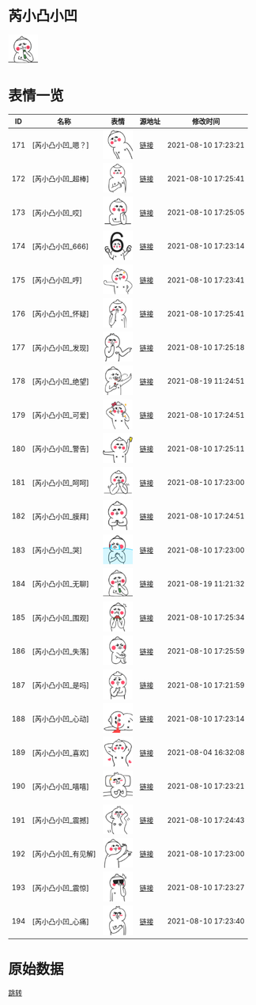 # 芮小凸小凹

<img src="./cover.png" height="60" alt="cover" />

# 表情一览

|ID|名称|表情|源地址|修改时间|
|----|----|----|----|----|
|171|[芮小凸小凹_嗯？]|<img src="./pic/000171_%5B芮小凸小凹_嗯？%5D.png" height="60" alt="嗯？"/>|[链接](http://i0.hdslb.com/bfs/emote/f3c72e045ebd2487a381f50291be15b053767a80.png)|2021-08-10 17:23:21|
|172|[芮小凸小凹_超棒]|<img src="./pic/000172_%5B芮小凸小凹_超棒%5D.png" height="60" alt="超棒"/>|[链接](http://i0.hdslb.com/bfs/emote/987947c1bdac0bc10b684f28baaec78176023b83.png)|2021-08-10 17:25:41|
|173|[芮小凸小凹_哎]|<img src="./pic/000173_%5B芮小凸小凹_哎%5D.png" height="60" alt="哎"/>|[链接](http://i0.hdslb.com/bfs/emote/38bcf3a53b34551e5efa0cd0ee84fc7faa477a49.png)|2021-08-10 17:25:05|
|174|[芮小凸小凹_666]|<img src="./pic/000174_%5B芮小凸小凹_666%5D.png" height="60" alt="666"/>|[链接](http://i0.hdslb.com/bfs/emote/3e505cef421024a650b971c1f2db7f8ef1ad1840.png)|2021-08-10 17:23:14|
|175|[芮小凸小凹_哼]|<img src="./pic/000175_%5B芮小凸小凹_哼%5D.png" height="60" alt="哼"/>|[链接](http://i0.hdslb.com/bfs/emote/92e4a9d422f1604f2b1b3ea3f6057636273db56e.png)|2021-08-10 17:23:41|
|176|[芮小凸小凹_怀疑]|<img src="./pic/000176_%5B芮小凸小凹_怀疑%5D.png" height="60" alt="怀疑"/>|[链接](http://i0.hdslb.com/bfs/emote/587f22aa1cfaa4b2d91928998e023be29d8c3975.png)|2021-08-10 17:25:41|
|177|[芮小凸小凹_发现]|<img src="./pic/000177_%5B芮小凸小凹_发现%5D.png" height="60" alt="发现"/>|[链接](http://i0.hdslb.com/bfs/emote/147b6ba27d5cbb90d155f34c41cb45f1f00b6007.png)|2021-08-10 17:25:18|
|178|[芮小凸小凹_绝望]|<img src="./pic/000178_%5B芮小凸小凹_绝望%5D.png" height="60" alt="绝望"/>|[链接](http://i0.hdslb.com/bfs/emote/22ad072a785604f3bd8c1aae4ea1ceb1e4694cec.png)|2021-08-19 11:24:51|
|179|[芮小凸小凹_可爱]|<img src="./pic/000179_%5B芮小凸小凹_可爱%5D.png" height="60" alt="可爱"/>|[链接](http://i0.hdslb.com/bfs/emote/8bddb47b5877fd79e937aafeb7f4d69f58a8b6e4.png)|2021-08-10 17:24:51|
|180|[芮小凸小凹_警告]|<img src="./pic/000180_%5B芮小凸小凹_警告%5D.png" height="60" alt="警告"/>|[链接](http://i0.hdslb.com/bfs/emote/54607206c814409a99fac65fb3b780c6bbd1e60d.png)|2021-08-10 17:25:11|
|181|[芮小凸小凹_呵呵]|<img src="./pic/000181_%5B芮小凸小凹_呵呵%5D.png" height="60" alt="呵呵"/>|[链接](http://i0.hdslb.com/bfs/emote/811aa3ba5809a8d5936f988f953e5af7fd7c5351.png)|2021-08-10 17:23:00|
|182|[芮小凸小凹_膜拜]|<img src="./pic/000182_%5B芮小凸小凹_膜拜%5D.png" height="60" alt="膜拜"/>|[链接](http://i0.hdslb.com/bfs/emote/038c86c0e616f7ead667c6f7af32e54feac32965.png)|2021-08-10 17:24:51|
|183|[芮小凸小凹_哭]|<img src="./pic/000183_%5B芮小凸小凹_哭%5D.png" height="60" alt="哭"/>|[链接](http://i0.hdslb.com/bfs/emote/000c0dddd08950133740487a57873b389a3af457.png)|2021-08-10 17:23:00|
|184|[芮小凸小凹_无聊]|<img src="./pic/000184_%5B芮小凸小凹_无聊%5D.png" height="60" alt="无聊"/>|[链接](http://i0.hdslb.com/bfs/emote/62527ee5c4e80aad9b42069778c91f905c90d986.png)|2021-08-19 11:21:32|
|185|[芮小凸小凹_围观]|<img src="./pic/000185_%5B芮小凸小凹_围观%5D.png" height="60" alt="围观"/>|[链接](http://i0.hdslb.com/bfs/emote/c9b4fe6161f4a3cc884a5b03e9674c8a58ee228f.png)|2021-08-10 17:25:34|
|186|[芮小凸小凹_失落]|<img src="./pic/000186_%5B芮小凸小凹_失落%5D.png" height="60" alt="失落"/>|[链接](http://i0.hdslb.com/bfs/emote/813f98c0632587286c6e809a49eda15a2edfa447.png)|2021-08-10 17:25:59|
|187|[芮小凸小凹_是吗]|<img src="./pic/000187_%5B芮小凸小凹_是吗%5D.png" height="60" alt="是吗"/>|[链接](http://i0.hdslb.com/bfs/emote/05b7153fb606e526ce8d102febd25889828ce425.png)|2021-08-10 17:21:59|
|188|[芮小凸小凹_心动]|<img src="./pic/000188_%5B芮小凸小凹_心动%5D.png" height="60" alt="心动"/>|[链接](http://i0.hdslb.com/bfs/emote/24afe39fbf8755a28673bdf51bdf8ce72bc62d51.png)|2021-08-10 17:23:14|
|189|[芮小凸小凹_喜欢]|<img src="./pic/000189_%5B芮小凸小凹_喜欢%5D.png" height="60" alt="喜欢"/>|[链接](http://i0.hdslb.com/bfs/emote/b389e30a3c7924ca2b59a5333412b8d92cad07df.png)|2021-08-04 16:32:08|
|190|[芮小凸小凹_嘻嘻]|<img src="./pic/000190_%5B芮小凸小凹_嘻嘻%5D.png" height="60" alt="嘻嘻"/>|[链接](http://i0.hdslb.com/bfs/emote/b7a4a07a7c24f5fa23a99ca6749708fadfedf765.png)|2021-08-10 17:23:21|
|191|[芮小凸小凹_震撼]|<img src="./pic/000191_%5B芮小凸小凹_震撼%5D.png" height="60" alt="震撼"/>|[链接](http://i0.hdslb.com/bfs/emote/79c8b68509a9d316618d61aedaae93097669dae6.png)|2021-08-10 17:24:43|
|192|[芮小凸小凹_有见解]|<img src="./pic/000192_%5B芮小凸小凹_有见解%5D.png" height="60" alt="有见解"/>|[链接](http://i0.hdslb.com/bfs/emote/7f842228b9a2c36851cecab0527fca55a1f01b58.png)|2021-08-10 17:23:00|
|193|[芮小凸小凹_震惊]|<img src="./pic/000193_%5B芮小凸小凹_震惊%5D.png" height="60" alt="震惊"/>|[链接](http://i0.hdslb.com/bfs/emote/be4b48350b817af496bdccba2ab85c77b711cec3.png)|2021-08-10 17:23:27|
|194|[芮小凸小凹_心痛]|<img src="./pic/000194_%5B芮小凸小凹_心痛%5D.png" height="60" alt="心痛"/>|[链接](http://i0.hdslb.com/bfs/emote/b2217e8b81f122949f3960d99c08ac72eac5923b.png)|2021-08-10 17:23:40|

# 原始数据

[跳转](./raw.json)


